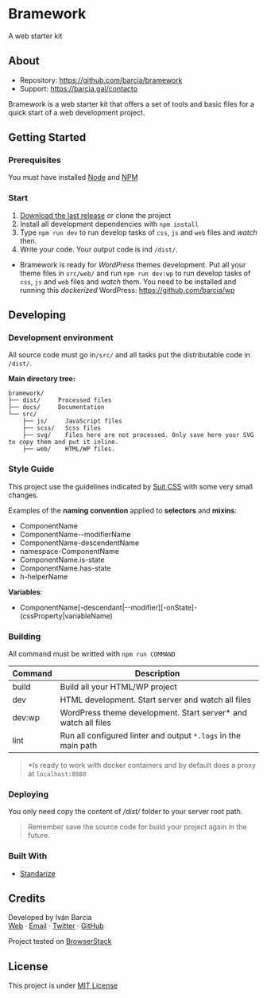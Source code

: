 # Bramework
A web starter kit


## About
- Repository: https://github.com/barcia/bramework
- Support: https://barcia.gal/contacto

Bramework is a web starter kit that offers a set of tools and basic files for a quick start of a web development project.


## Getting Started

### Prerequisites
You must have installed [Node](https://nodejs.org/en/download/) and [NPM](https://www.npmjs.com/get-npm)

### Start
1. [Download the last release](https://github.com/barcia/bramework/archive/master.zip) or clone the project
2. Install all development dependencies with `npm install`
3. Type `npm run dev` to run develop tasks of `css`, `js` and `web` files and *watch* then.
4. Write your code. Your output code is ind `/dist/`.

- Bramework is ready for *WordPress* themes development. Put all your theme files in `src/web/` and run `npm run dev:wp` to run develop tasks of `css`, `js` and `web` files and *watch* them. You need to be installed and running this _dockerized_ WordPress: https://github.com/barcia/wp 

## Developing

### Development environment
All source code must go in`/src/` and all tasks put the distributable code in `/dist/`.

**Main directory tree:**
```
bramework/
├── dist/     Processed files
├── docs/     Documentation
└── src/
    ├── js/     JavaScript files
    ├── scss/   Scss files
    ├── svg/    Files here are not processed. Only save here your SVG to copy them and put it inline.
    ├── web/    HTML/WP files.
```

### Style Guide
This project use the guidelines indicated by [Suit CSS](https://suitcss.github.io) with some very small changes.

Examples of the **naming convention** applied to **selectors** and **mixins**:
- ComponentName
- ComponentName--modifierName
- ComponentName-descendentName
- namespace-ComponentName
- ComponentName.is-state
- ComponentName.has-state
- h-helperName

**Variables**:
- ComponentName[-descendant|--modifier][-onState]-(cssProperty|variableName)



### Building
All command must be writted with `npm run COMMAND`

| Command       | Description  |
| ------------- | ------------- |
| build     | Build all your HTML/WP project |
| dev       | HTML development. Start server and watch all files |
| dev:wp    | WordPress theme development. Start server* and watch all files |
| lint    | Run all configured linter and output `*.logs` in the main path |

> *Is ready to work with docker containers and by default does a proxy at `localhost:8080`


### Deploying
You only need copy the content of */dist/* folder to your server root path.

> Remember save the source code for build your project again in the future.

### Built With
- [Standarize](https://github.com/barcia/standarize)



## Credits
Developed by Iván Barcia  
[Web](https://barcia.gal) · [Email](mailto:ivan@barcia.gal) · [Twitter](http://www.twitter.com/bartzia) · [GitHub](http://www.github.com/barcia)

Project tested on [BrowserStack](https://www.browserstack.com/)



## License
This project is under [MIT License](https://github.com/barcia/bramework/blob/master/LICENSE)
